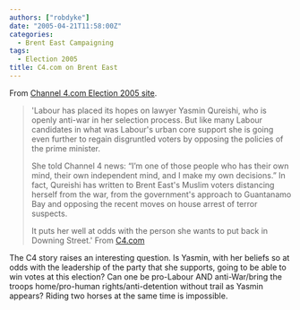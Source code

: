 ```yaml
---
authors: ["robdyke"]
date: "2005-04-21T11:58:00Z"
categories:
  - Brent East Campaigning
tags:
  - Election 2005
title: C4.com on Brent East
---
```

From [Channel 4.com Election 2005 site](http://www.channel4.com/news/microsites/E/election2005/).

> 'Labour has placed its hopes on lawyer Yasmin Qureishi, who is openly anti-war in her selection process. But like many Labour candidates in what was Labour's urban core support she is going even further to regain disgruntled voters by opposing the policies of the prime minister.
> 
> She told Channel 4 news: “I’m one of those people who has their own mind, their own independent mind, and I make my own decisions.” In fact, Qureishi has written to Brent East's Muslim voters distancing herself from the war, from the government's approach to Guantanamo Bay and opposing the recent moves on house arrest of terror suspects.
> 
> It puts her well at odds with the person she wants to put back in Downing Street.' From [C4.com](http://www.channel4.com/news/microsites/E/election2005/story2.html)

The C4 story raises an interesting question. Is Yasmin, with her beliefs so at odds with the leadership of the party that she supports, going to be able to win votes at this election? Can one be pro-Labour AND anti-War/bring the troops home/pro-human rights/anti-detention without trail as Yasmin appears? Riding two horses at the same time is impossible.